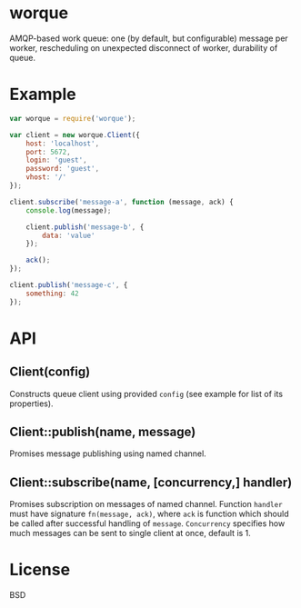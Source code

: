 # worque

AMQP-based work queue: one (by default, but configurable) message per worker, rescheduling on unexpected disconnect of worker, durability of queue.

# Example

```js
var worque = require('worque');

var client = new worque.Client({
	host: 'localhost',
	port: 5672,
	login: 'guest',
	password: 'guest',
	vhost: '/'
});

client.subscribe('message-a', function (message, ack) {
	console.log(message);

	client.publish('message-b', {
		data: 'value'
	});

	ack();
});

client.publish('message-c', {
	something: 42
});
```

# API

## Client(config)

Constructs queue client using provided `config` (see example for list of its properties).

## Client::publish(name, message)

Promises message publishing using named channel.

## Client::subscribe(name, [concurrency,] handler)

Promises subscription on messages of named channel. Function `handler` must have signature `fn(message, ack)`, where `ack` is function which should be called after successful handling of `message`. `Concurrency` specifies how much messages can be sent to single client at once, default is 1.

# License

BSD
